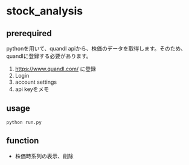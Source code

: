 # stock_analysis

## prerequired
pythonを用いて、quandl apiから、株価のデータを取得します。そのため、quandlに登録する必要があります。

1. https://www.quandl.com/ に登録
2. Login
3. account settings
4. api keyをメモ

## usage
```
python run.py
```

## function

- 株価時系列の表示、削除
